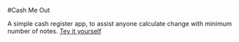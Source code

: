 #Cash Me Out

A simple cash register app, to assist anyone calculate change with minimum number of notes.
 [Tey it yourself](https://cash-me-outside.netlify.app/)